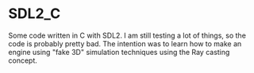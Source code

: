 # SDL2_C
Some code written in C with SDL2.
I am still testing a lot of things, so the code is probably pretty bad.
The intention was to learn how to make an engine using "fake 3D" simulation techniques using the Ray casting concept.
